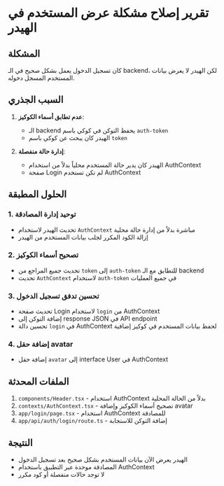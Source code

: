 # تقرير إصلاح مشكلة عرض المستخدم في الهيدر

## المشكلة
كان تسجيل الدخول يعمل بشكل صحيح في الـ backend، لكن الهيدر لا يعرض بيانات المستخدم المسجل دخوله.

## السبب الجذري
1. **عدم تطابق أسماء الكوكيز**: 
   - الـ backend يحفظ التوكن في كوكي باسم `auth-token`
   - الهيدر كان يبحث عن كوكي باسم `token`

2. **إدارة حالة منفصلة**:
   - الهيدر كان يدير حالة المستخدم محلياً بدلاً من استخدام AuthContext
   - صفحة Login لم تكن تستخدم AuthContext

## الحلول المطبقة

### 1. توحيد إدارة المصادقة
- تحديث الهيدر لاستخدام `AuthContext` مباشرة بدلاً من إدارة حالة محلية
- إزالة الكود المكرر لجلب بيانات المستخدم من الهيدر

### 2. تصحيح أسماء الكوكيز
- تحديث جميع المراجع من `token` إلى `auth-token` للتطابق مع الـ backend
- تحديث `AuthContext` لاستخدام `auth-token` في جميع العمليات

### 3. تحسين تدفق تسجيل الدخول
- تحديث صفحة Login لاستخدام `login` من AuthContext
- إضافة التوكن إلى response JSON في API endpoint
- تحسين دالة `login` في AuthContext لحفظ بيانات المستخدم في كوكيز إضافية

### 4. إضافة حقل avatar
- إضافة حقل `avatar` إلى interface User في AuthContext

## الملفات المحدثة
1. `components/Header.tsx` - استخدام AuthContext بدلاً من الحالة المحلية
2. `contexts/AuthContext.tsx` - تصحيح أسماء الكوكيز وإضافة avatar
3. `app/login/page.tsx` - استخدام AuthContext للمصادقة
4. `app/api/auth/login/route.ts` - إضافة التوكن للاستجابة

## النتيجة
- الهيدر يعرض الآن بيانات المستخدم بشكل صحيح بعد تسجيل الدخول
- المصادقة موحدة عبر التطبيق باستخدام AuthContext
- لا توجد حالات منفصلة أو كود مكرر 